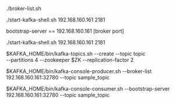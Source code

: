 ./broker-list.sh

./start-kafka-shell.sh 192.168.160.161 2181

bootstrap-server == 192.168.160.161 [broker port]


./start-kafka-shell.sh 192.168.160.161 2181

$KAFKA_HOME/bin/kafka-topics.sh --create --topic topic \
    --partitions 4 
    --zookeeper $ZK 
    --replication-factor 2


$KAFKA_HOME/bin/kafka-console-producer.sh --broker-list 192.168.160.161:32780 --topic sample_topic

$KAFKA_HOME/bin/kafka-console-consumer.sh --bootstrap-server 192.168.160.161:32780 --topic sample_topic
